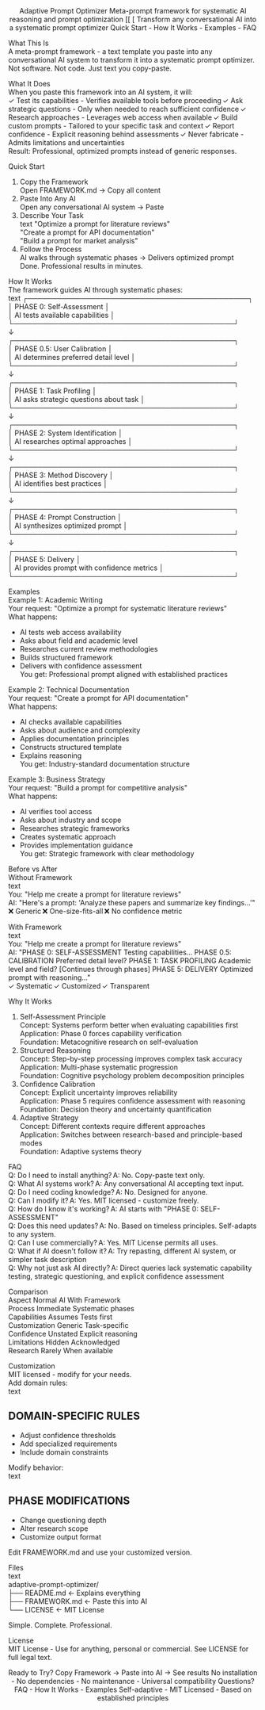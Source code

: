 <div align="center"> Adaptive Prompt Optimizer Meta-prompt framework for systematic AI reasoning and prompt optimization [[ [ Transform any conversational AI into a systematic prompt optimizer Quick Start - How It Works - Examples - FAQ </div>  

What This Is  
A meta-prompt framework - a text template you paste into any conversational AI system to transform it into a systematic prompt optimizer. Not software. Not code. Just text you copy-paste.  

What It Does  
When you paste this framework into an AI system, it will:  
✓ Test its capabilities - Verifies available tools before proceeding ✓ Ask strategic questions - Only when needed to reach sufficient confidence ✓ Research approaches - Leverages web access when available ✓ Build custom prompts - Tailored to your specific task and context ✓ Report confidence - Explicit reasoning behind assessments ✓ Never fabricate - Admits limitations and uncertainties  
Result: Professional, optimized prompts instead of generic responses.  

Quick Start  
1. Copy the Framework  
Open FRAMEWORK.md → Copy all content  
2. Paste Into Any AI  
Open any conversational AI system → Paste  
3. Describe Your Task  
text "Optimize a prompt for literature reviews"  
"Create a prompt for API documentation"  
"Build a prompt for market analysis"  
4. Follow the Process  
AI walks through systematic phases → Delivers optimized prompt  
Done. Professional results in minutes.  

How It Works  
The framework guides AI through systematic phases:  
text ┌─────────────────────────────────────────────┐  
│ PHASE 0: Self-Assessment │  
│ AI tests available capabilities │  
└─────────────────────────────────────────────┘  
↓  
┌─────────────────────────────────────────────┐  
│ PHASE 0.5: User Calibration │  
│ AI determines preferred detail level │  
└─────────────────────────────────────────────┘  
↓  
┌─────────────────────────────────────────────┐  
│ PHASE 1: Task Profiling │  
│ AI asks strategic questions about task │  
└─────────────────────────────────────────────┘  
↓  
┌─────────────────────────────────────────────┐  
│ PHASE 2: System Identification │  
│ AI researches optimal approaches │  
└─────────────────────────────────────────────┘  
↓  
┌─────────────────────────────────────────────┐  
│ PHASE 3: Method Discovery │  
│ AI identifies best practices │  
└─────────────────────────────────────────────┘  
↓  
┌─────────────────────────────────────────────┐  
│ PHASE 4: Prompt Construction │  
│ AI synthesizes optimized prompt │  
└─────────────────────────────────────────────┘  
↓  
┌─────────────────────────────────────────────┐  
│ PHASE 5: Delivery │  
│ AI provides prompt with confidence metrics │  
└─────────────────────────────────────────────┘  

Examples  
Example 1: Academic Writing  
Your request: "Optimize a prompt for systematic literature reviews"  
What happens:  
* AI tests web access availability  
* Asks about field and academic level  
* Researches current review methodologies  
* Builds structured framework  
* Delivers with confidence assessment  
You get: Professional prompt aligned with established practices  

Example 2: Technical Documentation  
Your request: "Create a prompt for API documentation"  
What happens:  
* AI checks available capabilities  
* Asks about audience and complexity  
* Applies documentation principles  
* Constructs structured template  
* Explains reasoning  
You get: Industry-standard documentation structure  

Example 3: Business Strategy  
Your request: "Build a prompt for competitive analysis"  
What happens:  
* AI verifies tool access  
* Asks about industry and scope  
* Researches strategic frameworks  
* Creates systematic approach  
* Provides implementation guidance  
You get: Strategic framework with clear methodology  

Before vs After  
Without Framework  
text  
You: "Help me create a prompt for literature reviews"  
AI: "Here's a prompt: 'Analyze these papers and summarize key findings...'"  
❌ Generic ❌ One-size-fits-all ❌ No confidence metric  

With Framework  
text  
You: "Help me create a prompt for literature reviews"  
AI: "PHASE 0: SELF-ASSESSMENT Testing capabilities... PHASE 0.5: CALIBRATION Preferred detail level? PHASE 1: TASK PROFILING Academic level and field? [Continues through phases] PHASE 5: DELIVERY Optimized prompt with reasoning..."  
✓ Systematic ✓ Customized ✓ Transparent  

Why It Works  
1. Self-Assessment Principle  
Concept: Systems perform better when evaluating capabilities first  
Application: Phase 0 forces capability verification  
Foundation: Metacognitive research on self-evaluation  
2. Structured Reasoning  
Concept: Step-by-step processing improves complex task accuracy  
Application: Multi-phase systematic progression  
Foundation: Cognitive psychology problem decomposition principles  
3. Confidence Calibration  
Concept: Explicit uncertainty improves reliability  
Application: Phase 5 requires confidence assessment with reasoning  
Foundation: Decision theory and uncertainty quantification  
4. Adaptive Strategy  
Concept: Different contexts require different approaches  
Application: Switches between research-based and principle-based modes  
Foundation: Adaptive systems theory  

FAQ  
Q: Do I need to install anything? A: No. Copy-paste text only.  
Q: What AI systems work? A: Any conversational AI accepting text input.  
Q: Do I need coding knowledge? A: No. Designed for anyone.  
Q: Can I modify it? A: Yes. MIT licensed - customize freely.  
Q: How do I know it's working? A: AI starts with "PHASE 0: SELF-ASSESSMENT"  
Q: Does this need updates? A: No. Based on timeless principles. Self-adapts to any system.  
Q: Can I use commercially? A: Yes. MIT License permits all uses.  
Q: What if AI doesn't follow it? A: Try repasting, different AI system, or simpler task description  
Q: Why not just ask AI directly? A: Direct queries lack systematic capability testing, strategic questioning, and explicit confidence assessment  

Comparison  
Aspect Normal AI With Framework  
Process Immediate Systematic phases  
Capabilities Assumes Tests first  
Customization Generic Task-specific  
Confidence Unstated Explicit reasoning  
Limitations Hidden Acknowledged  
Research Rarely When available  

Customization  
MIT licensed - modify for your needs.  
Add domain rules:  
text  
## DOMAIN-SPECIFIC RULES  
- Adjust confidence thresholds  
- Add specialized requirements  
- Include domain constraints  

Modify behavior:  
text  
## PHASE MODIFICATIONS  
- Change questioning depth  
- Alter research scope  
- Customize output format  

Edit FRAMEWORK.md and use your customized version.  

Files  
text  
adaptive-prompt-optimizer/  
├── README.md ← Explains everything  
├── FRAMEWORK.md ← Paste this into AI  
└── LICENSE ← MIT License  

Simple. Complete. Professional.  

License  
MIT License - Use for anything, personal or commercial. See LICENSE for full legal text.  

<div align="center">  
Ready to Try? Copy Framework → Paste into AI → See results  
No installation - No dependencies - No maintenance - Universal compatibility  
Questions? FAQ - How It Works - Examples  
Self-adaptive - MIT Licensed - Based on established principles  
</div>
